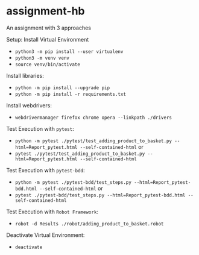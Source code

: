 # assignment-hb
An assignment with 3 approaches

Setup: Install Virtual Environment
- `python3 -m pip install --user virtualenv`
- `python3 -m venv venv`
- `source venv/bin/activate`

Install libraries:
- `python -m pip install --upgrade pip`
- `python -m pip install -r requirements.txt`

Install webdrivers:
- `webdrivermanager firefox chrome opera --linkpath ./drivers`

Test Execution with `pytest`:
* `python -m pytest ./pytest/test_adding_product_to_basket.py --html=Report_pytest.html --self-contained-html` or
* `pytest ./pytest/test_adding_product_to_basket.py --html=Report_pytest.html --self-contained-html`

Test Execution with `pytest-bdd`:
* `python -m pytest ./pytest-bdd/test_steps.py --html=Report_pytest-bdd.html --self-contained-html` or
* `pytest ./pytest-bdd/test_steps.py --html=Report_pytest-bdd.html --self-contained-html`

Test Execution with `Robot Framework`:
* `robot -d Results ./robot/adding_product_to_basket.robot`

Deactivate Virtual Environment:
* `deactivate`
